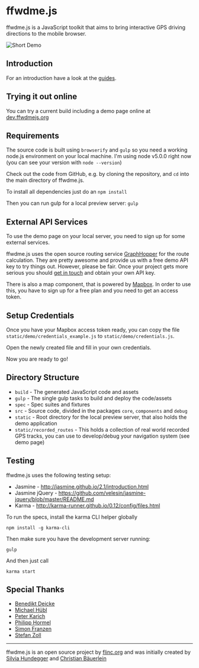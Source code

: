 # ffwdme.js

ffwdme.js is a JavaScript toolkit that aims to bring interactive GPS driving directions to the mobile browser.

![Short Demo](http://i.imgur.com/1cbFfbI.gif)

## Introduction

For an introduction have a look at the [guides](http://ffwdmejs.org/guides/).

## Trying it out online

You can try a current build including a demo page online at [dev.ffwdmejs.org](http://dev.ffwdmejs.org/)

## Requirements

The source code is built using `browserify` and `gulp` so you need a working node.js environment on your local machine. I'm using node v5.0.0 right now (you can see your version with `node --version`)

Check out the code from GitHub, e.g. by cloning the repository, and `cd` into the main directory of ffwdme.js.

To install all dependencies just do an `npm install`

Then you can run gulp for a local preview server: `gulp`

## External API Services

To use the demo page on your local server, you need to sign up for some external services.

ffwdme.js uses the open source routing service [GraphHopper](https://graphhopper.com/#directions-api) for the route calculation. They are pretty awesome and provide us with a free demo API key to try things out. However, please be fair. Once your project gets more serious you should [get in touch](https://graphhopper.com/#directions-api) and obtain your own API key.

There is also a map component, that is powered by [Mapbox](https://www.mapbox.com). In order to use this, you have to sign up for a free plan and you need to get an access token.

## Setup Credentials

Once you have your Mapbox access token ready, you can copy the file `static/demo/credentials_example.js` to `static/demo/credentials.js`.

Open the newly created file and fill in your own credentials.

Now you are ready to go!

## Directory Structure

* `build` - The generated JavaScript code and assets
* `gulp` - The single gulp tasks to build and deploy the code/assets
* `spec` - Spec suites and fixtures
* `src` - Source code, divided in the packages `core`, `components` and `debug`
* `static` - Root directory for the local preview server, that also holds the demo application
* `static/recorded_routes` - This holds a collection of real world recorded GPS tracks, you can use to develop/debug your navigation system (see demo page)

## Testing

ffwdme.js uses the following testing setup:

* Jasmine - http://jasmine.github.io/2.1/introduction.html
* Jasmine jQuery - https://github.com/velesin/jasmine-jquery/blob/master/README.md
* Karma - http://karma-runner.github.io/0.12/config/files.html

To run the specs, install the karma CLI helper globally

`npm install -g karma-cli`

Then make sure you have the development server running:

`gulp`

And then just call

`karma start`

## Special Thanks

* [Benedikt Deicke](https://github.com/benedikt)
* [Michael Hübl](https://twitter.com/m_ic)
* [Peter Karich](https://github.com/karussell)
* [Philipp Hormel](https://twitter.com/unparteiisch)
* [Simon Franzen](https://github.com/simonfranzen)
* [Stefan Zoll](https://twitter.com/stefanzoll)

----------------

ffwdme.js is an open source project by [flinc.org](https://flinc.org) and was initially created by [Silvia Hundegger](https://twitter.com/SilviaHundegger) and [Christian Bäuerlein](https://github.com/fabrik42)

